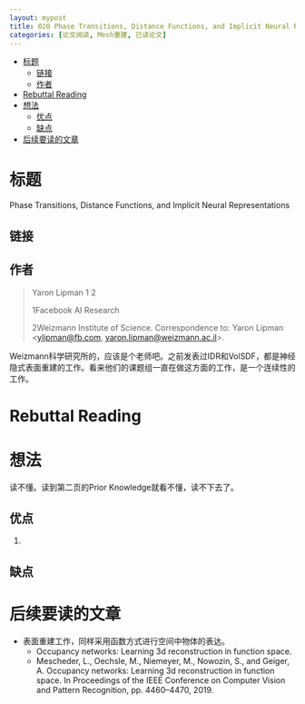 ```yaml
---
layout: mypost
title: 020 Phase Transitions, Distance Functions, and Implicit Neural Representations
categories: [论文阅读, Mesh重建, 已读论文]
---
```


- [标题](#标题)
  - [链接](#链接)
  - [作者](#作者)
- [Rebuttal Reading](#rebuttal-reading)
- [想法](#想法)
  - [优点](#优点)
  - [缺点](#缺点)
- [后续要读的文章](#后续要读的文章)

# 标题

Phase Transitions, Distance Functions, and Implicit Neural Representations

## 链接



##  作者

> Yaron Lipman 1 2
> 
> 1Facebook AI Research 
> 
> 2Weizmann Institute of Science. Correspondence to: Yaron Lipman <ylipman@fb.com, yaron.lipman@weizmann.ac.il>.

Weizmann科学研究所的，应该是个老师吧。之前发表过IDR和VolSDF，都是神经隐式表面重建的工作。看来他们的课题组一直在做这方面的工作，是一个连续性的工作。

# Rebuttal Reading



# 想法

读不懂。读到第二页的Prior Knowledge就看不懂，读不下去了。

## 优点

1. 

## 缺点



# 后续要读的文章

- 表面重建工作，同样采用函数方式进行空间中物体的表达。
  - Occupancy networks: Learning 3d reconstruction in function space.
  - Mescheder, L., Oechsle, M., Niemeyer, M., Nowozin, S., and Geiger, A. Occupancy networks: Learning 3d reconstruction in function space. In Proceedings of the IEEE Conference on Computer Vision and Pattern Recognition, pp. 4460–4470, 2019.
